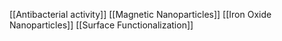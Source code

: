 [[Antibacterial activity]]
[[Magnetic Nanoparticles]]
[[Iron Oxide Nanoparticles]]
[[Surface Functionalization]]
